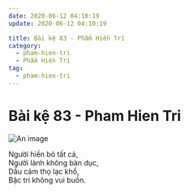 ```yaml
---
date: 2020-06-12 04:10:19
update: 2020-06-12 04:10:19

title: Bài kệ 83 - Phẩm Hiền Trí
category:
  - pham-hien-tri
  - Phẩm Hiền Trí
tag:
  - pham-hien-tri
---
```


# Bài kệ 83 - Pham Hien Tri

![An image](/img/pham-hien-tri/pham-hien-tri-083.jpg)

Người hiền bỏ tất cả,<br>Người lành không bàn dục,<br>Dầu cảm thọ lạc khổ,<br>Bậc trí không vui buồn.<br>
